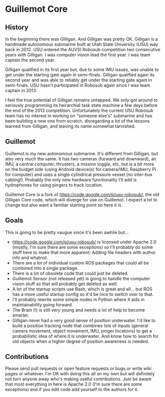 Guillemot Core
==============

History
-------
In the beginning there was Gilligan. And Gilligan was pretty OK. Gilligan is a handmade autonomous submarine built at Utah State University (USU) way back in 2012. USU entered the AUVSI Robosub competition two consecutive years with Gilligan. I was computer vision lead the first year. I was team captain the second year.

Gilligan qualified in its first year but, due to some IMU issues, was unable to get under the starting gate again in semi-finals. Gilligan qualified again its second year and was able to reliably get under the starting gate again in semi-finals. USU hasn't participated in Robosub again since I was team captain in 2013.

I feel the true potential of Gilligan remains untapped. We only got around to seriously programming its heirarchial task state machine a few days before the end of the 2013 competition. Unfortunately the current USU Robosub team has no interest in working on "someone else's" submarine and has been building a new one from scratch, disregarding a lot of the lessons learned from Gilligan, and leaving its name somewhat tarnished.

Guillemot
---------
Guillemot is my new autonomous submarine. It's different from Gilligan, but also very much the same. It has two cameras (forward and downward), an IMU, a central computer, thrusters, a mission toggle, etc. but is a bit more on the budget side (using Android device(s) for camera/IMU, Raspberry Pi for computer) and uses a single cylindrical pressure vessel (no inter-box cabling!). Probably the only new hardware functionality I'll add is hydrophones for using pingers to track location.

Guillemot Core is a fork of https://code.google.com/p/usu-robosub/, the old Gilligan Core code, which will diverge for use on Guillemot. I expect a lot to change but also want a familiar starting point so here it is.

Goals
-----
This is going to be pretty vaugue since it's been awhile but...

* https://code.google.com/p/usu-robosub/ is licensed under Apache 2.0 (mostly, I'm sure there are some exceptions) so I'll probably do some stuff here to make that more apparent: Adding file headers with author info and whatnot.
* There are a lot of individual custom ROS packages that could all be combined into a single package.
* There is a lot of obsolete code that could just be deleted.
* Guillemot Sensor (not released yet) is going to handle the computer vision stuff so that will probably get deleted as well.
* A lot of the startup scripts use Bash, which is great and all... but ROS has a more useful startup config so it'd be nice to switch over to that.
* I'll probably rewrite some simple nodes in Python where it aids in maintainability going forward.
* The Brain (!) is still very young and needs a lot of help to become smarter.
* Gilligan never had a very good sense of position underwater. I'd like to build a position tracking node that combines lots of inputs (general camera movement, object movement, IMU, pinger locations) to get a probabilistic idea of where it is underwater. And know how to search for old objects when a higher degree of position awareness is needed.

Contributions
-------------
Please send pull requests or open feature requests or bugs or write wiki pages or whatever. I'm OK with doing this all on my own but will definitely not turn anyone away who's making useful contributions. Just be aware that most everything in here is Apache 2.0 (I'm sure there are some exceptions) and if you edit code add yourself to the authors for it.
